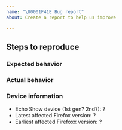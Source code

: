 ```yaml
---
name: "\U0001F41E Bug report"
about: Create a report to help us improve

---
```


## Steps to reproduce

### Expected behavior

### Actual behavior

### Device information
* Echo Show device (1st gen? 2nd?): ?
* Latest affected Firefox version: ?
* Earliest affected Firefoxx version: ?
